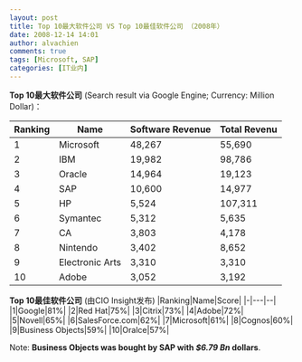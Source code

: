 ```yaml
---
layout: post
title: Top 10最大软件公司 VS Top 10最佳软件公司 （2008年）
date: 2008-12-14 14:01
author: alvachien
comments: true
tags: [Microsoft, SAP]
categories: [IT业内]
---
```


**Top 10最大软件公司** (Search result via Google Engine; Currency: Million Dollar)：

|Ranking|Name|Software Revenue|Total Revenu|
|-|---|--|--|
|1|Microsoft|48,267|55,690|
|2|IBM|19,982|98,786|
|3|Oracle|14,964|19,123|
|4|SAP|10,600|14,977|
|5|HP|5,524|107,311|
|6|Symantec|5,312|5,635|
|7|CA|3,803|4,178|
|8|Nintendo|3,402|8,652|
|9|Electronic Arts|3,310|3,310|
|10|Adobe|3,052|3,192|


**Top 10最佳软件公司** (由CIO Insight发布)
|Ranking|Name|Score|
|-|---|--|
|1|Google|81%|
|2|Red Hat|75%|
|3|Citrix|73%|
|4|Adobe|72%|
|5|Novell|65%|
|6|SalesForce.com|62%|
|7|Microsoft|61%|
|8|Cognos|60%|
|9|Business Objects|59%|
|10|Oralce|57%|

Note: **Business Objects was bought by SAP with *$6.79 Bn* dollars**.
